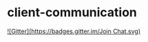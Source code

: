 # client-communication
[![Gitter](https://badges.gitter.im/Join Chat.svg)](https://gitter.im/basheersubei/client-communication?utm_source=badge&utm_medium=badge&utm_campaign=pr-badge&utm_content=badge)